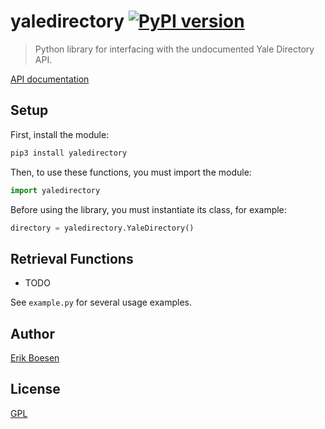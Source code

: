 # yaledirectory [![PyPI version](https://badge.fury.io/py/yaledirectory.svg)](https://badge.fury.io/py/yaledirectory)

> Python library for interfacing with the undocumented Yale Directory API.

[API documentation](https://developers.yale.edu/directory)

## Setup
First, install the module:

```sh
pip3 install yaledirectory
```

Then, to use these functions, you must import the module:

```py
import yaledirectory
```

Before using the library, you must instantiate its class, for example:

```py
directory = yaledirectory.YaleDirectory()
```

## Retrieval Functions
- TODO

See `example.py` for several usage examples.

## Author
[Erik Boesen](https://github.com/ErikBoesen)

## License
[GPL](LICENSE)
